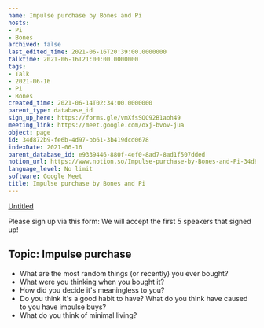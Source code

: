 ```yaml
---
name: Impulse purchase by Bones and Pi
hosts:
- Pi
- Bones
archived: false
last_edited_time: 2021-06-16T20:39:00.0000000
talktime: 2021-06-16T21:00:00.0000000
tags:
- Talk
- 2021-06-16
- Pi
- Bones
created_time: 2021-06-14T02:34:00.0000000
parent_type: database_id
sign_up_here: https://forms.gle/vmXfsSQC92B1aoh49
meeting_link: https://meet.google.com/oxj-bvov-jua
object: page
id: 34d872b9-fe6b-4d97-bb61-3b419dcd0678
indexDate: 2021-06-16
parent_database_id: e9339446-880f-4ef0-8ad7-8ad1f507dded
notion_url: https://www.notion.so/Impulse-purchase-by-Bones-and-Pi-34d872b9fe6b4d97bb613b419dcd0678
language_level: No limit
software: Google Meet
title: Impulse purchase by Bones and Pi
---
```


[Untitled](https://www.notion.so/cd877e06ad7149f69157f2c71bad5cca)   

Please sign up via this form:
We will accept the first  5 speakers  that signed up! 


## Topic: Impulse purchase

   - What are the most random things (or recently) you ever bought?
   - What were you thinking when you bought it?
   - How did you decide it's meaningless to you?
   - Do you think it's a good habit to have? What do you think have caused to you have impulse buys?
   - What do you think of minimal living?




